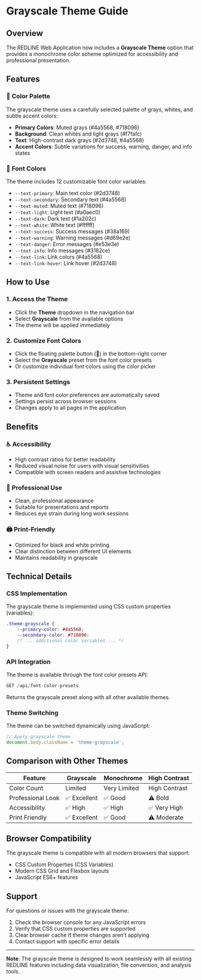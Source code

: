 # Grayscale Theme Guide

## Overview

The REDLINE Web Application now includes a **Grayscale Theme** option that provides a monochrome color scheme optimized for accessibility and professional presentation.

## Features

### 🎨 **Color Palette**
The grayscale theme uses a carefully selected palette of grays, whites, and subtle accent colors:

- **Primary Colors**: Muted grays (#4a5568, #718096)
- **Background**: Clean whites and light grays (#f7fafc)
- **Text**: High-contrast dark grays (#2d3748, #4a5568)
- **Accent Colors**: Subtle variations for success, warning, danger, and info states

### 🔧 **Font Colors**
The theme includes 12 customizable font color variables:

- `--text-primary`: Main text color (#2d3748)
- `--text-secondary`: Secondary text (#4a5568)
- `--text-muted`: Muted text (#718096)
- `--text-light`: Light text (#a0aec0)
- `--text-dark`: Dark text (#1a202c)
- `--text-white`: White text (#ffffff)
- `--text-success`: Success messages (#38a169)
- `--text-warning`: Warning messages (#d69e2e)
- `--text-danger`: Error messages (#e53e3e)
- `--text-info`: Info messages (#3182ce)
- `--text-link`: Link colors (#4a5568)
- `--text-link-hover`: Link hover (#2d3748)

## How to Use

### 1. **Access the Theme**
- Click the **Theme** dropdown in the navigation bar
- Select **Grayscale** from the available options
- The theme will be applied immediately

### 2. **Customize Font Colors**
- Click the floating palette button (🎨) in the bottom-right corner
- Select the **Grayscale** preset from the font color presets
- Or customize individual font colors using the color picker

### 3. **Persistent Settings**
- Theme and font color preferences are automatically saved
- Settings persist across browser sessions
- Changes apply to all pages in the application

## Benefits

### ♿ **Accessibility**
- High contrast ratios for better readability
- Reduced visual noise for users with visual sensitivities
- Compatible with screen readers and assistive technologies

### 💼 **Professional Use**
- Clean, professional appearance
- Suitable for presentations and reports
- Reduces eye strain during long work sessions

### 🖨️ **Print-Friendly**
- Optimized for black and white printing
- Clear distinction between different UI elements
- Maintains readability in grayscale

## Technical Details

### **CSS Implementation**
The grayscale theme is implemented using CSS custom properties (variables):

```css
.theme-grayscale {
    --primary-color: #4a5568;
    --secondary-color: #718096;
    /* ... additional color variables ... */
}
```

### **API Integration**
The theme is available through the font color presets API:

```javascript
GET /api/font-color-presets
```

Returns the grayscale preset along with all other available themes.

### **Theme Switching**
The theme can be switched dynamically using JavaScript:

```javascript
// Apply grayscale theme
document.body.className = 'theme-grayscale';
```

## Comparison with Other Themes

| Feature | Grayscale | Monochrome | High Contrast |
|---------|-----------|------------|---------------|
| Color Count | Limited | Very Limited | High Contrast |
| Professional Look | ✅ Excellent | ✅ Good | ⚠️ Bold |
| Accessibility | ✅ High | ✅ High | ✅ Very High |
| Print Friendly | ✅ Excellent | ✅ Good | ⚠️ Moderate |

## Browser Compatibility

The grayscale theme is compatible with all modern browsers that support:
- CSS Custom Properties (CSS Variables)
- Modern CSS Grid and Flexbox layouts
- JavaScript ES6+ features

## Support

For questions or issues with the grayscale theme:
1. Check the browser console for any JavaScript errors
2. Verify that CSS custom properties are supported
3. Clear browser cache if theme changes aren't applying
4. Contact support with specific error details

---

**Note**: The grayscale theme is designed to work seamlessly with all existing REDLINE features including data visualization, file conversion, and analysis tools.
